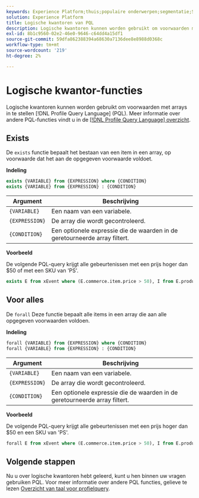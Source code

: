 ```yaml
---
keywords: Experience Platform;thuis;populaire onderwerpen;segmentatie;Segmentatie;Segmenteringsservice;pql;PQL;De Taal van de Vraag van het profiel;logische kwantoren;logische kwantor;
solution: Experience Platform
title: Logische kwantoren van PQL
description: Logische kwantoren kunnen worden gebruikt om voorwaarden met arrays in Profile Query Language (PQL) te bepalen.
exl-id: 8b1c9560-02e2-46e0-9646-c64dd4a15df1
source-git-commit: 59dfa862388394a68630a7136dee8e8988d0368c
workflow-type: tm+mt
source-wordcount: '219'
ht-degree: 2%

---
```


# Logische kwantor-functies

Logische kwantoren kunnen worden gebruikt om voorwaarden met arrays in te stellen [!DNL Profile Query Language] (PQL). Meer informatie over andere PQL-functies vindt u in de [[!DNL Profile Query Language] overzicht](./overview.md).

## Exists

De `exists` functie bepaalt het bestaan van een item in een array, op voorwaarde dat het aan de opgegeven voorwaarde voldoet.

**Indeling**

```sql
exists {VARIABLE} from {EXPRESSION} where {CONDITION}
exists {VARIABLE} from {EXPRESSION} : {CONDITION}
```

| Argument | Beschrijving |
| ---------- | ----------- |
| `{VARIABLE}` | Een naam van een variabele. |
| `{EXPRESSION}` | De array die wordt gecontroleerd. |
| `{CONDITION}` | Een optionele expressie die de waarden in de geretourneerde array filtert. |

**Voorbeeld**

De volgende PQL-query krijgt alle gebeurtenissen met een prijs hoger dan $50 of met een SKU van &#39;PS&#39;.

```sql
exists E from xEvent where (E.commerce.item.price > 50), I from E.productListItems where I.SKU = "PS"
```

## Voor alles

De `forall` Deze functie bepaalt alle items in een array die aan alle opgegeven voorwaarden voldoen.

**Indeling**

```sql
forall {VARIABLE} from {EXPRESSION} where {CONDITION}
forall {VARIABLE} from {EXPRESSION} : {CONDITION}
```

| Argument | Beschrijving |
| ---------- | ----------- |
| `{VARIABLE}` | Een naam van een variabele. |
| `{EXPRESSION}` | De array die wordt gecontroleerd. |
| `{CONDITION}` | Een optionele expressie die de waarden in de geretourneerde array filtert. |

**Voorbeeld**

De volgende PQL-query krijgt alle gebeurtenissen met een prijs hoger dan $50 en een SKU van &#39;PS&#39;.

```sql
forall E from xEvent where (E.commerce.item.price > 50), I from E.productListItems where I.SKU = "PS"
```

## Volgende stappen

Nu u over logische kwantoren hebt geleerd, kunt u hen binnen uw vragen gebruiken PQL. Voor meer informatie over andere PQL functies, gelieve te lezen [Overzicht van taal voor profielquery](./overview.md).
